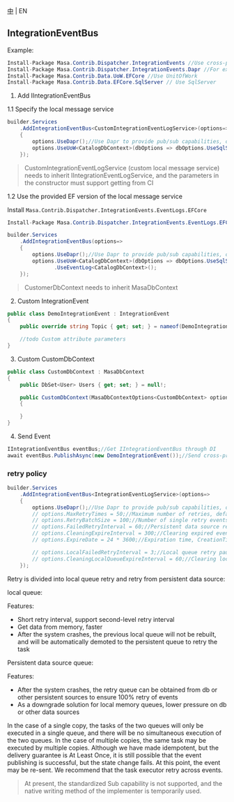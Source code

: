 [中](README.zh-CN.md) | EN

## IntegrationEventBus

Example:

``` C#
Install-Package Masa.Contrib.Dispatcher.IntegrationEvents //Use cross-process
Install-Package Masa.Contrib.Dispatcher.IntegrationEvents.Dapr //For example, use dapr to provide pub and sub capabilities, or you can choose other implementations by yourself
Install-Package Masa.Contrib.Data.UoW.EFCore //Use UnitOfWork
Install-Package Masa.Contrib.Data.EFCore.SqlServer // Use SqlServer
```

1. Add IIntegrationEventBus

1.1 Specify the local message service

``` C#
builder.Services
    .AddIntegrationEventBus<CustomIntegrationEventLogService>(options=>
    {
        options.UseDapr();//Use Dapr to provide pub/sub capabilities, or you can choose other
        options.UseUoW<CatalogDbContext>(dbOptions => dbOptions.UseSqlServer("server=localhost;uid=sa;pwd=P@ssw0rd;database=identity"))//Use unit of work, recommended;
    });
```

> CustomIntegrationEventLogService (custom local message service) needs to inherit IIntegrationEventLogService, and the parameters in the constructor must support getting from CI

1.2 Use the provided EF version of the local message service

Install `Masa.Contrib.Dispatcher.IntegrationEvents.EventLogs.EFCore`

``` C#
Install-Package Masa.Contrib.Dispatcher.IntegrationEvents.EventLogs.EFCore //Record cross-process message log
```

``` C#
builder.Services
    .AddIntegrationEventBus(options=>
    {
        options.UseDapr();//Use Dapr to provide pub/sub capabilities, or you can choose other
        options.UseUoW<CatalogDbContext>(dbOptions => dbOptions.UseSqlServer("server=localhost;uid=sa;pwd=P@ssw0rd;database=identity"))//Use unit of work, recommended
               .UseEventLog<CatalogDbContext>();
    });
```

> CustomerDbContext needs to inherit MasaDbContext

2. Custom IntegrationEvent

``` C#
public class DemoIntegrationEvent : IntegrationEvent
{
    public override string Topic { get; set; } = nameof(DemoIntegrationEvent);//dapr topic name

    //todo Custom attribute parameters
}
```

3. Custom CustomDbContext

``` C#
public class CustomDbContext : MasaDbContext
{
    public DbSet<User> Users { get; set; } = null!;

    public CustomDbContext(MasaDbContextOptions<CustomDbContext> options) : base(options)
    {

    }
}
```

4. Send Event

``` C#
IIntegrationEventBus eventBus;//Get IIntegrationEventBus through DI
await eventBus.PublishAsync(new DemoIntegrationEvent());//Send cross-process events
```

### retry policy

```C#
builder.Services
    .AddIntegrationEventBus<IntegrationEventLogService>(options=>
    {
        options.UseDapr();//Use Dapr to provide pub/sub capabilities, or you can choose other
        // options.MaxRetryTimes = 50;//Maximum number of retries, default: 50
        // options.RetryBatchSize = 100;//Number of single retry events, used to get retry events from persistent data source, default 100
        // options.FailedRetryInterval = 60;//Persistent data source retry pause interval, default 60s
        // options.CleaningExpireInterval = 300;//Clearing expired event pause interval, unit: s, default 300s
        // options.ExpireDate = 24 * 3600;//Expiration time, CreationTime + ExpireDate = Expiration time, default 1 day

        // options.LocalFailedRetryInterval = 3;//Local queue retry pause interval, default 3s
        // options.CleaningLocalQueueExpireInterval = 60;//Clearing local queue expired event pause interval, unit: s, default 60s
    });
```

Retry is divided into local queue retry and retry from persistent data source:

local queue:

Features:
- Short retry interval, support second-level retry interval
- Get data from memory, faster
- After the system crashes, the previous local queue will not be rebuilt, and will be automatically demoted to the persistent queue to retry the task

Persistent data source queue:

Features:

- After the system crashes, the retry queue can be obtained from db or other persistent sources to ensure 100% retry of events
- As a downgrade solution for local memory queues, lower pressure on db or other data sources

In the case of a single copy, the tasks of the two queues will only be executed in a single queue, and there will be no simultaneous execution of the two queues.
In the case of multiple copies, the same task may be executed by multiple copies. Although we have made idempotent, but the delivery guarantee is At Least Once, it is still possible that the event publishing is successful, but the state change fails.
At this point, the event may be re-sent. We recommend that the task executor retry across events.

> At present, the standardized Sub capability is not supported, and the native writing method of the implementer is temporarily used.